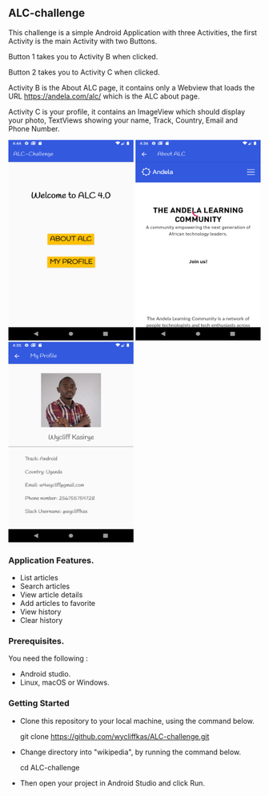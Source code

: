 ## ALC-challenge

This challenge is a simple Android Application with three Activities, the first Activity is the main Activity with two Buttons.

Button 1 takes you to Activity B when clicked.

Button 2 takes you to Activity C when clicked.

Activity B is the About ALC page, it contains only a Webview that loads the URL https://andela.com/alc/ which is the ALC about page.

Activity C is your profile, it contains an ImageView which should display your photo,
TextViews showing your name, Track, Country, Email and Phone Number.


<p float="left">
<img src="https://github.com/wycliffkas/ALC-challenge/blob/master/Screenshot.png" width="250" height="400" />
<img src="https://github.com/wycliffkas/ALC-challenge/blob/master/Screenshot2.png" width="250" height="400" />
<img src="https://github.com/wycliffkas/ALC-challenge/blob/master/Screenshot3.png" width="250" height="400" />
</p>

### Application Features.
- List articles
- Search articles
- View article details
- Add articles to favorite
- View history
- Clear history

### Prerequisites.

You need the following :
- Android studio.
- Linux, macOS or Windows.

### Getting Started

- Clone this repository to your local machine, using the command below.

   git clone https://github.com/wycliffkas/ALC-challenge.git

- Change directory into "wikipedia", by running the command below.

   cd ALC-challenge

- Then open your project in Android Studio and click Run.